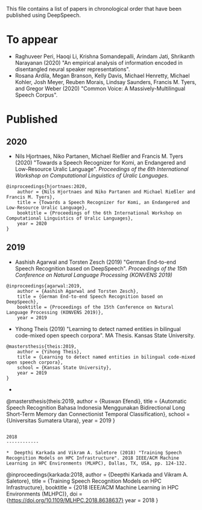This file contains a list of papers in chronological order that have been published 
using DeepSpeech.

To appear
==========

* Raghuveer Peri, Haoqi Li, Krishna Somandepalli, Arindam Jati, Shrikanth Narayanan (2020) "An empirical analysis of information encoded in disentangled neural speaker representations". 
* Rosana Ardila, Megan Branson, Kelly Davis, Michael Henretty, Michael Kohler, Josh Meyer, Reuben Morais, Lindsay Saunders, Francis M. Tyers, and Gregor Weber (2020) "Common Voice: A Massively-Multilingual Speech Corpus".

Published 
==========

2020
----------

* Nils Hjortnaes, Niko Partanen, Michael Rießler and Francis M. Tyers (2020) 
"Towards a Speech Recognizer for Komi, an Endangered and Low-Resource Uralic Language". *Proceedings of the 6th International Workshop on Computational Linguistics of Uralic Languages*.

```
@inproceedings{hjortnaes:2020,
    author = {Nils Hjortnaes and Niko Partanen and Michael Rießler and Francis M. Tyers},
    title = {Towards a Speech Recognizer for Komi, an Endangered and Low-Resource Uralic Language},
    booktitle = {Proceedings of the 6th International Workshop on Computational Linguistics of Uralic Languages},
    year = 2020
}
```

2019
----------

* Aashish Agarwal and Torsten Zesch (2019) "German End-to-end Speech Recognition based on DeepSpeech". *Proceedings of the 15th Conference on Natural Language Processing (KONVENS 2019)*

```
@inproceedings{agarwal:2019,
    author = {Aashish Agarwal and Torsten Zesch},
    title = {German End-to-end Speech Recognition based on DeepSpeech},
    booktitle = {Proceedings of the 15th Conference on Natural Language Processing (KONVENS 2019)},
    year = 2019
```


* Yihong Theis (2019) "Learning to detect named entities in bilingual code-mixed open speech corpora". MA Thesis. Kansas State University.

```
@mastersthesis{theis:2019,
    author = {Yihong Theis},
    title = {Learning to detect named entities in bilingual code-mixed open speech corpora},
    school = {Kansas State University},
    year = 2019
}
```

* 
@mastersthesis{theis:2019,
    author = {Ruswan Efendi},
    title = {Automatic Speech Recognition Bahasa Indonesia Menggunakan Bidirectional Long Short-Term Memory dan Connectionist Temporal Classification},
    school = {Universitas Sumatera Utara},
    year = 2019
}
```

2018
------------

*  Deepthi Karkada and Vikram A. Saletore (2018) "Training Speech Recognition Models on HPC Infrastructure". 2018 IEEE/ACM Machine Learning in HPC Environments (MLHPC), Dallas, TX, USA, pp. 124-132.

```
@inproceedings{karkada:2018,
    author = {Deepthi Karkada and Vikram A. Saletore},
    title = {Training Speech Recognition Models on HPC Infrastructure},
    booktitle = {2018 IEEE/ACM Machine Learning in HPC Environments (MLHPC)},
    doi = {https://doi.org/10.1109/MLHPC.2018.8638637}
    year = 2018
}    
```
